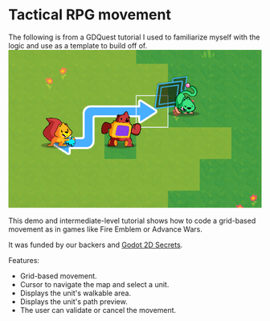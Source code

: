 # Tactical RPG movement
The following is from a GDQuest tutorial I used to familiarize myself with the logic and use as a template to build off of.
![](images/trpg-screenshot.png)

This demo and intermediate-level tutorial shows how to code a grid-based movement as in games like Fire Emblem or Advance Wars.

It was funded by our backers and [Godot 2D Secrets](https://gdquest.mavenseed.com/courses/godot-2d-secrets).

Features:

- Grid-based movement.
- Cursor to navigate the map and select a unit.
- Displays the unit's walkable area.
- Displays the unit's path preview.
- The user can validate or cancel the movement.
